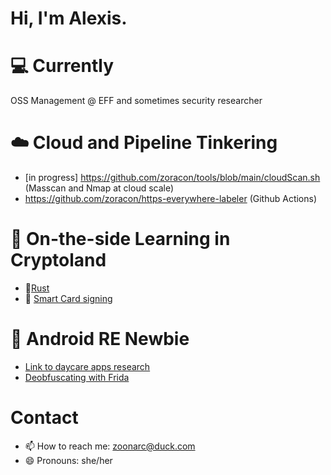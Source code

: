 # Hi, I'm Alexis.

# 💻 Currently
OSS Management @ EFF and sometimes security researcher

# ☁️ Cloud and Pipeline Tinkering
- [in progress] https://github.com/zoracon/tools/blob/main/cloudScan.sh (Masscan and Nmap at cloud scale)
- https://github.com/zoracon/https-everywhere-labeler (Github Actions)

# :key: On-the-side Learning in Cryptoland
- 🦀[Rust](https://github.com/zoracon/rust-crypto)
- :lock_with_ink_pen: [Smart Card signing](https://github.com/zoracon/tools/blob/main/smartcard_signing.sh)

# :robot: Android RE Newbie
- [Link to daycare apps research](https://www.eff.org/deeplinks/2022/06/daycare-apps-are-dangerously-insecure)
- [Deobfuscating with Frida](https://zoracon.github.io/blog/2022/07/06/deobfuscate-with-frida-exercise)

# Contact
- 📫 How to reach me: zoonarc@duck.com
- 😄 Pronouns: she/her
